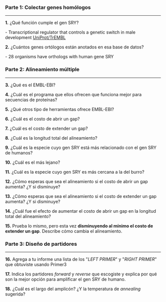 ### Parte 1: Colectar genes homólogos

---

**1.** ¿Qué función cumple el gen SRY?

*-* Transcriptional regulator that controls a genetic switch in male development [UniProt/TrEMBL](https://www.uniprot.org/uniprot/A7WPU8)

**2.** ¿Cuántos genes ortólogos están anotados en esa base de datos?

*-* 28 organisms have orthologs with human gene SRY

### Parte 2: Alineamiento múltiple

---

**3.** ¿Qué es el EMBL-EBI?


**4.** ¿Cuál es el programa que ellos ofrecen que funciona mejor para secuencias de proteínas?

**5.** ¿Qué otros tipo de herramientas ofrece EMBL-EBI? 

**6.** ¿Cuál es el costo de abrir un gap? 

**7.** ¿Cuál es el costo de extender un gap?

**8.** ¿Cuál es la longitud total del alineamiento?

**9.** ¿Cuál es la especie cuyo gen SRY está más relacionado con el gen SRY de humanos?

**10.** ¿Cuál es el más lejano?

**11.** ¿Cuál es la especie cuyo gen SRY es más cercana a la del burro?

**12.** ¿Cómo esperas que sea el alineamiento si el costo de abrir un gap aumenta? ¿Y si disminuye?

**13.** ¿Cómo esperas que sea el alineamiento si el costo de extender un gap aumenta? ¿Y si disminuye?

**14.** ¿Cuál fue el efecto de aumentar el costo de abrir un gap en la longitud total del alineamiento? 

**15.** Prueba lo mismo, pero esta vez **disminuyendo al mínimo el costo de extender un gap**. Describe cómo cambia el alineamiento.

### Parte 3: Diseño de partidores

---

**16.** Agrega a tu informe una lista de los "_LEFT PRIMER_" y "_RIGHT PRIMER_" que obtuviste usando Primer3

**17.** Indica los partidores _forward_ y _reverse_ que escogiste y explica por qué son la mejor opción para amplificar el gen SRY de humano. 

**18.** ¿Cuál es el largo del amplicón? ¿Y la temperatura de _annealing_ sugerida?

